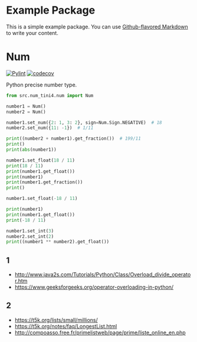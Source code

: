 # Example Package

This is a simple example package. You can use
[Github-flavored Markdown](https://guides.github.com/features/mastering-markdown/)
to write your content.


# Num

[![Pylint](https://github.com/Tini4/Num/actions/workflows/pylint.yml/badge.svg)](https://github.com/Tini4/Num/actions/workflows/pylint.yml)
[![codecov](https://codecov.io/gh/Tini4/Num/branch/master/graph/badge.svg?token=BILTI4331O)](https://codecov.io/gh/Tini4/Num)

Python precise number type.

```python
from src.num_tini4.num import Num

number1 = Num()
number2 = Num()

number1.set_num({2: 1, 3: 2}, sign=Num.Sign.NEGATIVE)  # 18
number2.set_num({11: -1})  # 1/11

print((number2 + number1).get_fraction())  # 199/11
print()
print(abs(number1))

number1.set_float(18 / 11)
print(18 / 11)
print(number1.get_float())
print(number1)
print(number1.get_fraction())
print()

number1.set_float(-18 / 11)

print(number1)
print(number1.get_float())
print(-18 / 11)

number1.set_int(3)
number2.set_int(2)
print((number1 ** number2).get_float())
```

## 1
- http://www.java2s.com/Tutorials/Python/Class/Overload_divide_operator.htm
- https://www.geeksforgeeks.org/operator-overloading-in-python/

## 2
- https://t5k.org/lists/small/millions/
- https://t5k.org/notes/faq/LongestList.html
- http://compoasso.free.fr/primelistweb/page/prime/liste_online_en.php
